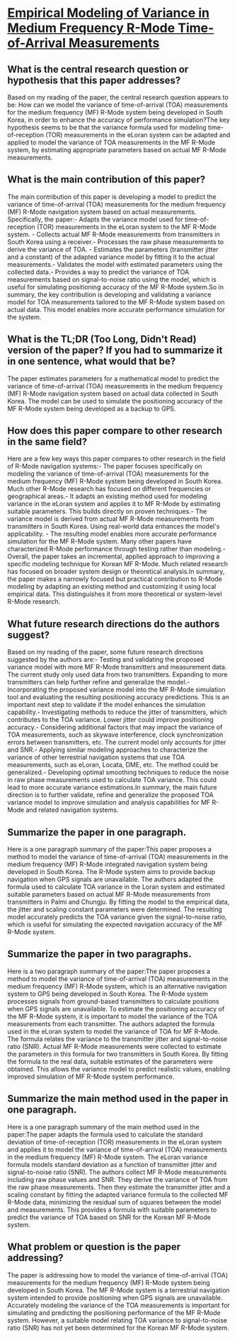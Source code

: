 # [Empirical Modeling of Variance in Medium Frequency R-Mode   Time-of-Arrival Measurements](https://arxiv.org/abs/2309.0202)

## What is the central research question or hypothesis that this paper addresses?

Based on my reading of the paper, the central research question appears to be: How can we model the variance of time-of-arrival (TOA) measurements for the medium frequency (MF) R-Mode system being developed in South Korea, in order to enhance the accuracy of performance simulation?The key hypothesis seems to be that the variance formula used for modeling time-of-reception (TOR) measurements in the eLoran system can be adapted and applied to model the variance of TOA measurements in the MF R-Mode system, by estimating appropriate parameters based on actual MF R-Mode measurements.


## What is the main contribution of this paper?

The main contribution of this paper is developing a model to predict the variance of time-of-arrival (TOA) measurements for the medium frequency (MF) R-Mode navigation system based on actual measurements. Specifically, the paper:- Adapts the variance model used for time-of-reception (TOR) measurements in the eLoran system to the MF R-Mode system. - Collects actual MF R-Mode measurements from transmitters in South Korea using a receiver.- Processes the raw phase measurements to derive the variance of TOA. - Estimates the parameters (transmitter jitter and a constant) of the adapted variance model by fitting it to the actual measurements.- Validates the model with estimated parameters using the collected data.- Provides a way to predict the variance of TOA measurements based on signal-to-noise ratio using the model, which is useful for simulating positioning accuracy of the MF R-Mode system.So in summary, the key contribution is developing and validating a variance model for TOA measurements tailored to the MF R-Mode system based on actual data. This model enables more accurate performance simulation for the system.


## What is the TL;DR (Too Long, Didn't Read) version of the paper? If you had to summarize it in one sentence, what would that be?

The paper estimates parameters for a mathematical model to predict the variance of time-of-arrival (TOA) measurements in the medium frequency (MF) R-Mode navigation system based on actual data collected in South Korea. The model can be used to simulate the positioning accuracy of the MF R-Mode system being developed as a backup to GPS.


## How does this paper compare to other research in the same field?

Here are a few key ways this paper compares to other research in the field of R-Mode navigation systems:- The paper focuses specifically on modeling the variance of time-of-arrival (TOA) measurements for the medium frequency (MF) R-Mode system being developed in South Korea. Much other R-Mode research has focused on different frequencies or geographical areas.- It adapts an existing method used for modeling variance in the eLoran system and applies it to MF R-Mode by estimating suitable parameters. This builds directly on proven techniques.- The variance model is derived from actual MF R-Mode measurements from transmitters in South Korea. Using real-world data enhances the model's applicability. - The resulting model enables more accurate performance simulation for the MF R-Mode system. Many other papers have characterized R-Mode performance through testing rather than modeling.- Overall, the paper takes an incremental, applied approach to improving a specific modeling technique for Korean MF R-Mode. Much related research has focused on broader system design or theoretical analysis.In summary, the paper makes a narrowly focused but practical contribution to R-Mode modeling by adapting an existing method and customizing it using local empirical data. This distinguishes it from more theoretical or system-level R-Mode research.


## What future research directions do the authors suggest?

Based on my reading of the paper, some future research directions suggested by the authors are:- Testing and validating the proposed variance model with more MF R-Mode transmitters and measurement data. The current study only used data from two transmitters. Expanding to more transmitters can help further refine and generalize the model.- Incorporating the proposed variance model into the MF R-Mode simulation tool and evaluating the resulting positioning accuracy predictions. This is an important next step to validate if the model enhances the simulation capability.- Investigating methods to reduce the jitter of transmitters, which contributes to the TOA variance. Lower jitter could improve positioning accuracy.- Considering additional factors that may impact the variance of TOA measurements, such as skywave interference, clock synchronization errors between transmitters, etc. The current model only accounts for jitter and SNR.- Applying similar modeling approaches to characterize the variance of other terrestrial navigation systems that use TOA measurements, such as eLoran, Locata, DME, etc. The method could be generalized.- Developing optimal smoothing techniques to reduce the noise in raw phase measurements used to calculate TOA variance. This could lead to more accurate variance estimations.In summary, the main future direction is to further validate, refine and generalize the proposed TOA variance model to improve simulation and analysis capabilities for MF R-Mode and related navigation systems.


## Summarize the paper in one paragraph.

Here is a one paragraph summary of the paper:This paper proposes a method to model the variance of time-of-arrival (TOA) measurements in the medium frequency (MF) R-Mode integrated navigation system being developed in South Korea. The R-Mode system aims to provide backup navigation when GPS signals are unavailable. The authors adapted the formula used to calculate TOA variance in the Loran system and estimated suitable parameters based on actual MF R-Mode measurements from transmitters in Palmi and Chungju. By fitting the model to the empirical data, the jitter and scaling constant parameters were determined. The resulting model accurately predicts the TOA variance given the signal-to-noise ratio, which is useful for simulating the expected navigation accuracy of the MF R-Mode system.


## Summarize the paper in two paragraphs.

Here is a two paragraph summary of the paper:The paper proposes a method to model the variance of time-of-arrival (TOA) measurements in the medium frequency (MF) R-Mode system, which is an alternative navigation system to GPS being developed in South Korea. The R-Mode system processes signals from ground-based transmitters to calculate positions when GPS signals are unavailable. To estimate the positioning accuracy of the MF R-Mode system, it is important to model the variance of the TOA measurements from each transmitter. The authors adapted the formula used in the eLoran system to model the variance of TOA for MF R-Mode. The formula relates the variance to the transmitter jitter and signal-to-noise ratio (SNR). Actual MF R-Mode measurements were collected to estimate the parameters in this formula for two transmitters in South Korea. By fitting the formula to the real data, suitable estimates of the parameters were obtained. This allows the variance model to predict realistic values, enabling improved simulation of MF R-Mode system performance.


## Summarize the main method used in the paper in one paragraph.

Here is a one paragraph summary of the main method used in the paper:The paper adapts the formula used to calculate the standard deviation of time-of-reception (TOR) measurements in the eLoran system and applies it to model the variance of time-of-arrival (TOA) measurements in the medium frequency (MF) R-Mode system. The eLoran variance formula models standard deviation as a function of transmitter jitter and signal-to-noise ratio (SNR). The authors collect MF R-Mode measurements including raw phase values and SNR. They derive the variance of TOA from the raw phase measurements. Then they estimate the transmitter jitter and a scaling constant by fitting the adapted variance formula to the collected MF R-Mode data, minimizing the residual sum of squares between the model and measurements. This provides a formula with suitable parameters to predict the variance of TOA based on SNR for the Korean MF R-Mode system.


## What problem or question is the paper addressing?

The paper is addressing how to model the variance of time-of-arrival (TOA) measurements for the medium frequency (MF) R-Mode system being developed in South Korea. The MF R-Mode system is a terrestrial navigation system intended to provide positioning when GPS signals are unavailable. Accurately modeling the variance of the TOA measurements is important for simulating and predicting the positioning performance of the MF R-Mode system. However, a suitable model relating TOA variance to signal-to-noise ratio (SNR) has not yet been determined for the Korean MF R-Mode system.
